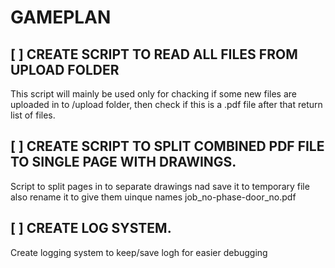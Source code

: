 # GAMEPLAN

## [ ] CREATE SCRIPT TO READ ALL FILES FROM UPLOAD FOLDER
This script will mainly be used only for chacking if some new files are uploaded in to /upload folder, then check if this is a .pdf file after that return list of files.
## [ ] CREATE SCRIPT TO SPLIT COMBINED PDF FILE TO SINGLE PAGE WITH DRAWINGS.
 Script to split pages in to separate drawings nad save it to temporary file also rename it to give them uinque names job_no-phase-door_no.pdf
 ## [ ] CREATE LOG SYSTEM.
 Create logging system to keep/save logh for easier debugging
